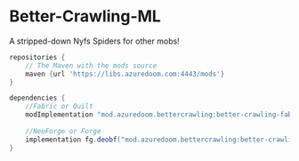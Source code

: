 # Better-Crawling-ML
A stripped-down Nyfs Spiders for other mobs!

```gradle
repositories {
    // The Maven with the mods source
    maven {url 'https://libs.azuredoom.com:4443/mods'}
}

dependencies {
    //Fabric or Quilt
    modImplementation "mod.azuredoom.bettercrawling:better-crawling-fabric-1.20.1:1.0.2"
		
    //NeoForge or Forge
    implementation fg.deobf("mod.azuredoom.bettercrawling:better-crawling-neoforge-1.20.1:1.0.2")
}
```
